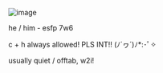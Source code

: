 ![image](https://github.com/user-attachments/assets/67f4a4ea-be2a-4b53-964e-15677ca27a9f)

he / him - esfp 7w6

c + h always allowed! PLS INT!! (ﾉ´ヮ´)ﾉ*:･ﾟ✧

usually quiet / offtab, w2i!
